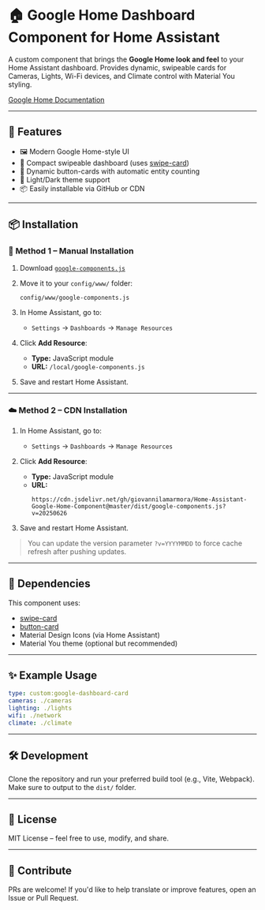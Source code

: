 # 🏠 Google Home Dashboard Component for Home Assistant

A custom component that brings the **Google Home look and feel** to your Home Assistant dashboard. Provides dynamic, swipeable cards for Cameras, Lights, Wi-Fi devices, and Climate control with Material You styling.

[Google Home Documentation](https://giovannilamarmora.gitbook.io/google-home-on-home-assistant)

---

## 🚀 Features

- 🖼️ Modern Google Home-style UI  
- 📱 Compact swipeable dashboard (uses [swipe-card](https://github.com/bramkragten/swipe-card))  
- 🔘 Dynamic button-cards with automatic entity counting  
- 🎨 Light/Dark theme support  
- 📦 Easily installable via GitHub or CDN

---

## 📦 Installation

### 🔧 Method 1 – Manual Installation

1. Download [`google-components.js`](https://github.com/giovannilamarmora/Home-Assistant-Google-Home-Component/blob/master/dist/google-components.js)

2. Move it to your `config/www/` folder:
   ```
   config/www/google-components.js
   ```

3. In Home Assistant, go to:
   - `Settings` → `Dashboards` → `Manage Resources`

4. Click **Add Resource**:
   - **Type:** JavaScript module  
   - **URL:** `/local/google-components.js`

5. Save and restart Home Assistant.

---

### ☁️ Method 2 – CDN Installation

1. In Home Assistant, go to:
   - `Settings` → `Dashboards` → `Manage Resources`

2. Click **Add Resource**:
   - **Type:** JavaScript module  
   - **URL:**
     ```
     https://cdn.jsdelivr.net/gh/giovannilamarmora/Home-Assistant-Google-Home-Component@master/dist/google-components.js?v=20250626
     ```

3. Save and restart Home Assistant.

> You can update the version parameter `?v=YYYYMMDD` to force cache refresh after pushing updates.

---

## 🧩 Dependencies

This component uses:
- [swipe-card](https://github.com/bramkragten/swipe-card)
- [button-card](https://github.com/custom-cards/button-card)
- Material Design Icons (via Home Assistant)
- Material You theme (optional but recommended)

---

## ✨ Example Usage

```yaml
type: custom:google-dashboard-card
cameras: ./cameras
lighting: ./lights
wifi: ./network
climate: ./climate
```

---

## 🛠️ Development

Clone the repository and run your preferred build tool (e.g., Vite, Webpack). Make sure to output to the `dist/` folder.

---

## 📜 License

MIT License – feel free to use, modify, and share.

---

## 🤝 Contribute

PRs are welcome! If you'd like to help translate or improve features, open an Issue or Pull Request.